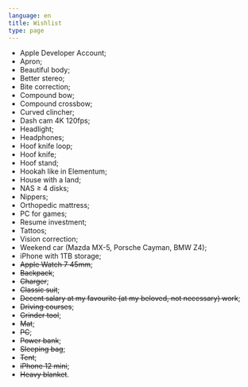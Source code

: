 ```yaml
---
language: en
title: Wishlist
type: page
---
```


- Apple Developer Account;
- Apron;
- Beautiful body;
- Better stereo;
- Bite correction;
- Compound bow;
- Compound crossbow;
- Curved clincher;
- Dash cam 4K 120fps;
- Headlight;
- Headphones;
- Hoof knife loop;
- Hoof knife;
- Hoof stand;
- Hookah like in Elementum;
- House with a land;
- NAS ≥ 4 disks;
- Nippers;
- Orthopedic mattress;
- PC for games;
- Resume investment;
- Tattoos;
- Vision correction;
- Weekend car (Mazda MX-5, Porsche Cayman, BMW Z4);
- iPhone with 1TB storage;
- ~~Apple Watch 7 45mm~~;
- ~~Backpack~~;
- ~~Charger~~;
- ~~Classic suit~~;
- ~~Decent salary at my favourite (at my beloved, not necessary) work~~;
- ~~Driving courses~~;
- ~~Grinder tool~~;
- ~~Mat~~;
- ~~PC~~;
- ~~Power bank~~;
- ~~Sleeping bag~~;
- ~~Tent~~;
- ~~iPhone 12 mini~~;
- ~~Heavy blanket~~.
